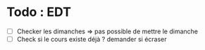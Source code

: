# Todo : EDT

- [ ] Checker les dimanches => pas possible de mettre le dimanche
- [ ] Check si le cours existe déjà ? demander si écraser